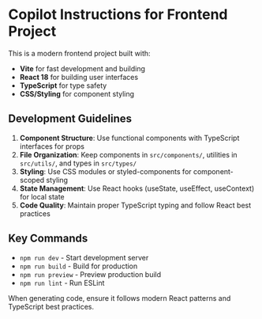 # Copilot Instructions for Frontend Project

<!-- Use this file to provide workspace-specific custom instructions to Copilot. For more details, visit https://code.visualstudio.com/docs/copilot/copilot-customization#_use-a-githubcopilotinstructionsmd-file -->

This is a modern frontend project built with:
- **Vite** for fast development and building
- **React 18** for building user interfaces
- **TypeScript** for type safety
- **CSS/Styling** for component styling

## Development Guidelines

1. **Component Structure**: Use functional components with TypeScript interfaces for props
2. **File Organization**: Keep components in `src/components/`, utilities in `src/utils/`, and types in `src/types/`
3. **Styling**: Use CSS modules or styled-components for component-scoped styling
4. **State Management**: Use React hooks (useState, useEffect, useContext) for local state
5. **Code Quality**: Maintain proper TypeScript typing and follow React best practices

## Key Commands
- `npm run dev` - Start development server
- `npm run build` - Build for production
- `npm run preview` - Preview production build
- `npm run lint` - Run ESLint

When generating code, ensure it follows modern React patterns and TypeScript best practices.
